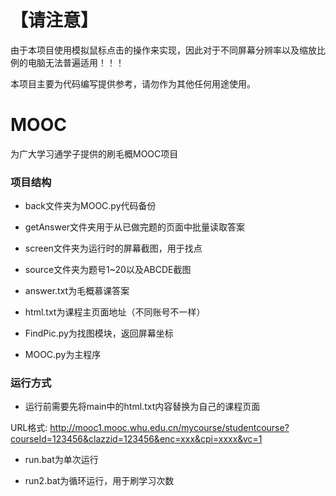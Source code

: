 # 【请注意】

由于本项目使用模拟鼠标点击的操作来实现，因此对于不同屏幕分辨率以及缩放比例的电脑无法普遍适用！！！

本项目主要为代码编写提供参考，请勿作为其他任何用途使用。

# MOOC

为广大学习通学子提供的刷毛概MOOC项目

### 项目结构

- back文件夹为MOOC.py代码备份

- getAnswer文件夹用于从已做完题的页面中批量读取答案

- screen文件夹为运行时的屏幕截图，用于找点

- source文件夹为题号1~20以及ABCDE截图

- answer.txt为毛概慕课答案

- html.txt为课程主页面地址（不同账号不一样）

- FindPic.py为找图模块，返回屏幕坐标

- MOOC.py为主程序

### 运行方式

- 运行前需要先将main中的html.txt内容替换为自己的课程页面

URL格式: http://mooc1.mooc.whu.edu.cn/mycourse/studentcourse?courseId=123456&clazzid=123456&enc=xxx&cpi=xxxx&vc=1

- run.bat为单次运行

- run2.bat为循环运行，用于刷学习次数
